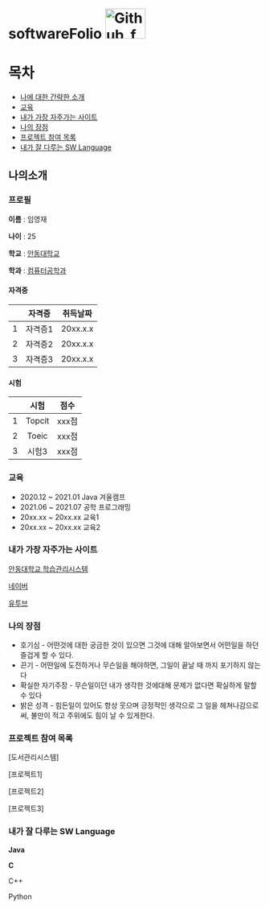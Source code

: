 # softwareFolio  <img src="https://user-images.githubusercontent.com/86451061/123884283-df969e80-d985-11eb-914a-59b3b055b3f8.png" width="80px" height="60px" title="px(픽셀) 크기 설정" alt="Github_fork"></img><br/> 





# 목차

* [나에 대한 간략한 소개](https://github.com/SWLimYoungJae/softwareFolio/blob/main/README.md#%EB%82%98%EC%9D%98%EC%86%8C%EA%B0%9C)
* [교육](https://github.com/SWLimYoungJae/softwareFolio/blob/main/README.md#%EA%B5%90%EC%9C%A1-1)
* [내가 가장 자주가는 사이트](https://github.com/SWLimYoungJae/softwareFolio/blob/main/README.md#%EB%82%B4%EA%B0%80-%EA%B0%80%EC%9E%A5-%EC%9E%90%EC%A3%BC%EA%B0%80%EB%8A%94-%EC%82%AC%EC%9D%B4%ED%8A%B8-1)
* [나의 장점](https://github.com/SWLimYoungJae/softwareFolio/blob/main/README.md#%EB%82%98%EC%9D%98-%EC%9E%A5%EC%A0%90-1)
* [프로젝트 참여 목록](https://github.com/SWLimYoungJae/softwareFolio/blob/main/README.md#%ED%94%84%EB%A1%9C%EC%A0%9D%ED%8A%B8-%EC%B0%B8%EC%97%AC-%EB%AA%A9%EB%A1%9D-1)
* [내가 잘 다루는 SW Language](https://github.com/SWLimYoungJae/softwareFolio/blob/main/README.md#%EB%82%B4%EA%B0%80-%EC%9E%98-%EB%8B%A4%EB%A3%A8%EB%8A%94-sw-language-1)



## 나의소개

### 프로필

**이름** : 임영재

**나이** : 25

**학교** : [안동대학교][안동대]

[안동대]:http://www.anu.ac.kr

**학과** : [컴퓨터공학과][컴공]

[컴공]:https://comeng.andong.ac.kr/


#### 자격증

| | 자격증 | 취득날짜 |
| :-: | :-: | :-: |
| 1 | 자격증1 | 20xx.x.x |
| 2 | 자격증2 | 20xx.x.x |
| 3 | 자격증3 | 20xx.x.x |



#### 시험

| | 시험 | 점수 |
| :-: | :-: | :-: |
| 1 | Topcit | xxx점 |
| 2 | Toeic | xxx점 |
| 3 | 시험3 | xxx점 |


### 교육


* 2020.12 ~ 2021.01 Java 겨울캠프 
* 2021.06 ~ 2021.07 공학 프로그래밍
* 20xx.xx ~ 20xx.xx 교육1
* 20xx.xx ~ 20xx.xx 교육2


### 내가 가장 자주가는 사이트

[안동대학교 학습관리시스템][identifier]

[identifier]:http://www.anu.ac.kr

[네이버][identifier]

[identifier]:https://naver.com/

[유투브][identifier]

[identifier]:https://youtube.com/


### 나의 장점

* 호기심 - 어떤것에 대한 궁금한 것이 있으면 그것에 대해 알아보면서 어떤일을 하던 즐겁게 할 수 있다.
* 끈기 - 어떤일에 도전하거나 무슨일을 해야하면, 그일이 끝날 때 까지 포기하지 않는다
* 확실한 자기주장 - 무슨일이던 내가 생각한 것에대해 문제가 없다면 확실하게 말할 수 있다
* 밝은 성격 - 힘든일이 있어도 항상 웃으며 긍정적인 생각으로 그 일을 헤쳐나감으로써, 불만이 적고 주위에도 힘이 날 수 있게한다.


### 프로젝트 참여 목록

[도서관리시스템]

[프로젝트1]

[프로젝트2]

[프로젝트3]

### 내가 잘 다루는 SW Language

**Java**

**C**

C++

Python
